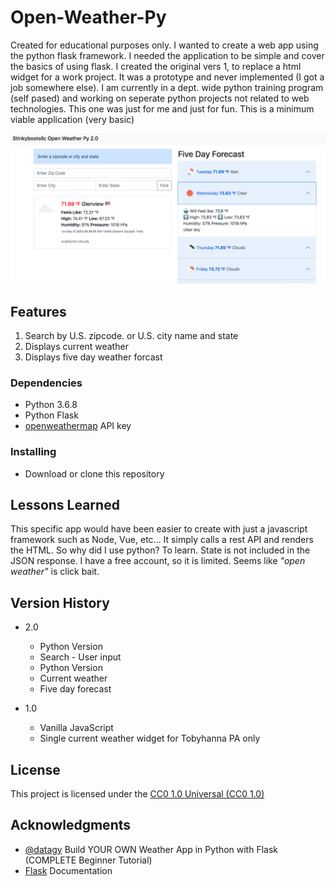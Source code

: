 # Open-Weather-Py

Created for educational purposes only. I wanted to create a web app using the python flask framework.  I needed the application to be simple and cover the basics of using flask.  I created the original vers 1, to replace a html widget for a work project. It was a prototype and never implemented (I got a job somewhere else). I am currently in a dept. wide python training program (self pased) and working on seperate python projects not related to web technologies. This one was just for me and just for fun. This is a minimum viable application (very basic)

![demoshot](./demoshot.png)

## Features

1. Search by U.S. zipcode. or U.S. city name and state
2. Displays current weather
3. Displays five day weather forcast

### Dependencies

* Python 3.6.8
* Python Flask
* [openweathermap](https://openweathermap.org/) API key

### Installing

* Download or clone this repository

## Lessons Learned

This specific app would have been easier to create with just a javascript framework such as Node, Vue, etc...  It simply calls a rest API and renders the HTML.  So why did I use python? To learn. State is not included in the JSON response. I have a free account, so it is limited. Seems like _"open weather"_ is click bait.

## Version History

* 2.0
    * Python Version
    * Search - User input 
    * Python Version
    * Current weather
    * Five day forecast

* 1.0
    * Vanilla JavaScript
    * Single current weather widget for Tobyhanna PA only

## License

This project is licensed under the [CC0 1.0 Universal (CC0 1.0)](https://creativecommons.org/publicdomain/zero/1.0/legalcode) 

## Acknowledgments

* [@datagy](https://youtu.be/JCD7YdOSsWI?si=8E_8CIXMRshxY1CK) Build YOUR OWN Weather App in Python with Flask (COMPLETE Beginner Tutorial)
* [Flask](https://flask.palletsprojects.com/en/2.3.x/) Documentation